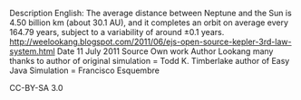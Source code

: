 Description	
English: The average distance between Neptune and the Sun is 4.50 billion km (about 30.1 AU), and it completes an orbit on average every 164.79 years, subject to a variability of around ±0.1 years.
http://weelookang.blogspot.com/2011/06/ejs-open-source-kepler-3rd-law-system.html
Date	11 July 2011
Source	Own work
Author	Lookang many thanks to author of original simulation = Todd K. Timberlake author of Easy Java Simulation = Francisco Esquembre

CC-BY-SA 3.0
